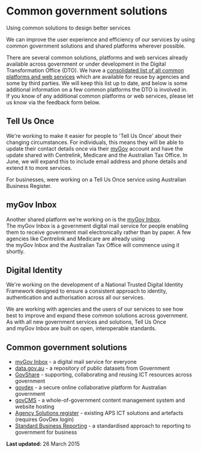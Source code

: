 Common government solutions 
===========================

Using common solutions to design better services

We can improve the user experience and efficiency of our services by
using common government solutions and shared platforms wherever
possible.

There are several common solutions, platforms and web services already
available across government or under development in the Digital
Transformation Office (DTO). We have a [consolidated list of all common
platforms and web
services](https://data.gov.au/dataset/common-platforms-and-web-services) which
are available for reuse by agencies and some by third parties. We will
keep this list up to date, and below is some additional information on a
few common platforms the DTO is involved in. If you know of any
additional common platforms or web services, please let us know via the
feedback form below.

Tell Us Once 
------------

We're working to make it easier for people to 'Tell Us Once' about their
changing circumstances. For individuals, this means they will be able to
update their contact details once via
their [myGov](https://my.gov.au/) account and have the update shared
with Centrelink, Medicare and the Australian Tax Office. In June, we
will expand this to include email address and phone details and extend
it to more services.

For businesses, were working on a Tell Us Once service using Australian
Business Register. 

myGov Inbox 
-----------

Another shared platform we're working on is
the [myGov Inbox](https://my.gov.au). The myGov Inbox is a government
digital mail service for people enabling them to receive government mail
electronically rather than by paper. A few agencies like Centrelink and
Medicare are already using the myGov Inbox and the Australian Tax Office
will commence using it shortly.

Digital Identity 
----------------

We're working on the development of a National Trusted Digital Identity
Framework designed to ensure a consistent approach to identity,
authentication and authorisation across all our services. 

We are working with agencies and the users of our services to see how
best to improve and expand these common solutions across government. As
with all new government services and solutions, Tell Us Once
and myGov Inbox are built on open, interoperable standards.

Common government solutions 
---------------------------

-   [myGov Inbox](https://my.gov.au/) - a digital mail service for
    everyone
-   [data.gov.au](http://data.gov.au/) - a repository of
    public datasets from Government
-   [GovShare](https://www.govshare.gov.au/) - supporting, collaborating
    and reusing ICT resources across government
-   [govdex](https://govdex.gov.au/) - a secure online collaborative
    platform for Australian government
-   [govCMS](https://www.govcms.gov.au/) - a whole-of-government content
    management system and website hosting
-   [Agency Solutions
    register](https://www.govshare.gov.au/login/?redirect_to=https://www.govshare.gov.au/item-search/?type=solutions) -
    existing APS ICT solutions and artefacts (requires GovDex login)
-   [Standard Business Reporting](http://www.sbr.gov.au/) - a
    standardised approach to reporting to government for business

**Last updated:** 26 March 2015 
